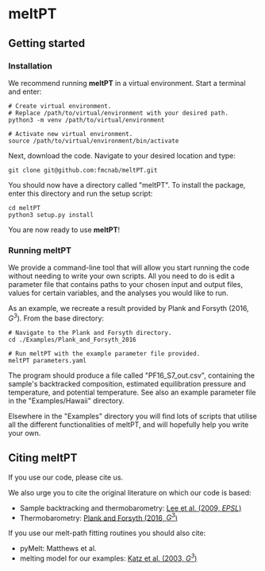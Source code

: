 # meltPT



## Getting started

### Installation

We recommend running **meltPT** in a virtual environment. Start a terminal and enter:

```
# Create virtual environment.
# Replace /path/to/virtual/environment with your desired path.
python3 -m venv /path/to/virtual/environment

# Activate new virtual environment.
source /path/to/virtual/environment/bin/activate
```

Next, download the code. Navigate to your desired location and type:

```
git clone git@github.com:fmcnab/meltPT.git
```

You should now have a directory called "meltPT". To install the package, enter this directory and run the setup script:

```
cd meltPT
python3 setup.py install
```

You are now ready to use **meltPT**!

### Running meltPT

We provide a command-line tool that will allow you start running the code without needing to write your own scripts. All you need to do is edit a parameter file that contains paths to your chosen input and output files, values for certain variables, and the analyses you would like to run.

As an example, we recreate a result provided by Plank and Forsyth (2016, *G<sup>3</sup>*). From the base directory:

```
# Navigate to the Plank and Forsyth directory.
cd ./Examples/Plank_and_Forsyth_2016

# Run meltPT with the example parameter file provided.
meltPT parameters.yaml
```

The program should produce a file called "PF16_S7_out.csv", containing the sample's backtracked composition, estimated equilibration pressure and temperature, and potential temperature. See also an example parameter file in the "Examples/Hawaii" directory.

Elsewhere in the "Examples" directory you will find lots of scripts that utilise all the different functionalities of meltPT, and will hopefully help you write your own.

## Citing meltPT

If you use our code, please cite us.

We also urge you to cite the original literature on which our code is based:
- Sample backtracking and thermobarometry: [Lee et al. (2009, *EPSL*)](doi.org/10.1016/j.epsl.2008.12.020)
- Thermobarometry: [Plank and Forsyth (2016, *G<sup>3</sup>*)](doi.org/10.1002/2015GC006205)

If you use our melt-path fitting routines you should also cite:
- pyMelt: Matthews et al.
- melting model for our examples: [Katz et al. (2003, *G<sup>3</sup>*)](doi.org/10.1029/2002GC000433)